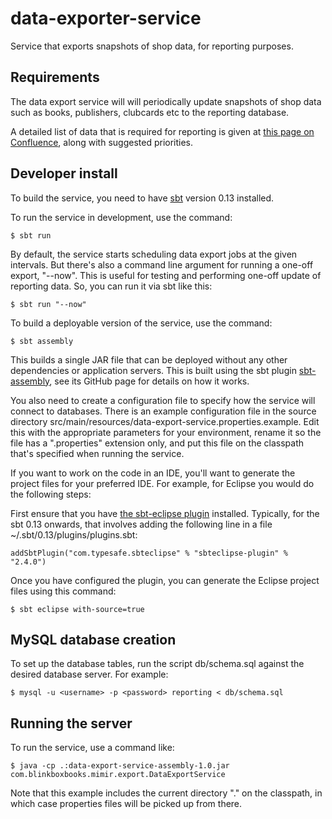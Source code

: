 data-exporter-service
=====================

Service that exports snapshots of shop data, for reporting purposes.

## Requirements

The data export service will will periodically update snapshots of shop data such as books, publishers, clubcards etc
to the reporting database.

A detailed list of data that is required for reporting is 
given at [this page on Confluence](https://tools.mobcastdev.com/confluence/display/AN/Reporting+DB+requirements+-+Shop+Data), along with suggested priorities.

## Developer install

To build the service, you need to have [sbt](acceptance-test/data-export-service-test.properties.example) version 0.13 installed.

To run the service in development, use the command:

```
$ sbt run
```

By default, the service starts scheduling data export jobs at the given intervals. But there's also a command
line argument for running a one-off export, "--now". This is useful for testing and performing one-off update 
of reporting data. So, you can run it via sbt like this:

```
$ sbt run "--now"
```

To build a deployable version of the service, use the command:

```
$ sbt assembly
```

This builds a single JAR file that can be deployed without any other dependencies or application servers.
This is built using the sbt plugin [sbt-assembly](https://github.com/sbt/sbt-assembly), see 
its GitHub page for details on how it works.

You also need to create a configuration file to specify how the service will connect to databases.
There is an example configuration file in the source directory src/main/resources/data-export-service.properties.example.
Edit this with the appropriate parameters for your environment, rename it so the file has a ".properties" extension only,
and put this file on the classpath that's specified when running the service.

If you want to work on the code in an IDE, you'll want to generate the project files for your preferred IDE.
For example, for Eclipse you would do the following steps:

First ensure that you have [the sbt-eclipse plugin](https://github.com/typesafehub/sbteclipse) installed. Typically, for the sbt 0.13 onwards, that involves adding the following line in a file ~/.sbt/0.13/plugins/plugins.sbt:

```
addSbtPlugin("com.typesafe.sbteclipse" % "sbteclipse-plugin" % "2.4.0")
```

Once you have configured the plugin, you can generate the Eclipse project files using this command:

```
$ sbt eclipse with-source=true
```

## MySQL database creation

To set up the database tables, run the script db/schema.sql 
against the desired database server. For example:

```
$ mysql -u <username> -p <password> reporting < db/schema.sql
```

## Running the server


To run the service, use a command like:

```
$ java -cp .:data-export-service-assembly-1.0.jar com.blinkboxbooks.mimir.export.DataExportService
```

Note that this example includes the current directory "." on the classpath, in which 
case properties files will be picked up from there.

